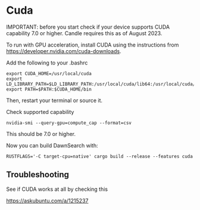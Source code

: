 # Cuda

IMPORTANT: before you start check if your device supports CUDA capability 7.0 or higher. Candle requires this as of August 2023.

To run with GPU acceleration, install CUDA using the instructions from https://developer.nvidia.com/cuda-downloads.

Add the following to your .bashrc

    export CUDA_HOME=/usr/local/cuda
    export LD_LIBRARY_PATH=$LD_LIBRARY_PATH:/usr/local/cuda/lib64:/usr/local/cuda/extras/CUPTI/lib64
    export PATH=$PATH:$CUDA_HOME/bin

Then, restart your terminal or source it.

Check supported capability

    nvidia-smi --query-gpu=compute_cap --format=csv

This should be 7.0 or higher.

Now you can build DawnSearch with:

    RUSTFLAGS='-C target-cpu=native' cargo build --release --features cuda


## Troubleshooting

See if CUDA works at all by checking this

https://askubuntu.com/a/1215237